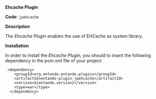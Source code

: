 **Ehcache Plugin**

**Code**: ```jpehcache```

**Description**

The _Ehcache Plugin_ enables the use of EHCache as system library.

**Installation**

In order to install the _Ehcache Plugin_, you should to insert the following dependency in the pom.xml file of your project:

```
 <dependency>
	<groupId>org.entando.entando.plugins</groupId>
	<artifactId>entando-plugin-jpehcache</artifactId>
	<version>${entando.version}</version>
	<type>war</type>
  </dependency>
```


